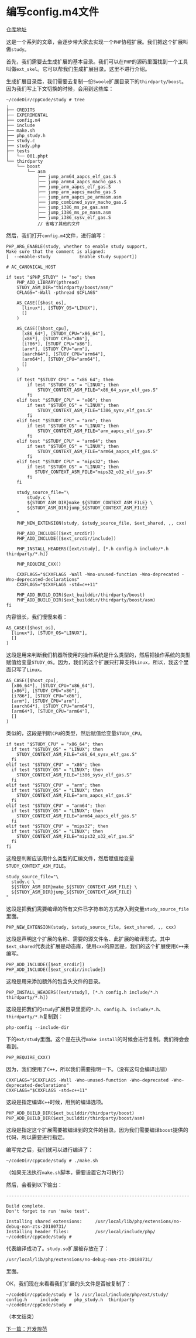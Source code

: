 # 编写config.m4文件

[仓库地址](https://github.com/php-extension-research/study)

这是一个系列的文章，会逐步带大家去实现一个`PHP`协程扩展。我们把这个扩展叫做`study`。

首先，我们需要去生成扩展的基本目录。我们可以在`PHP`的源码里面找到一个工具叫做`ext_skel`。它可以帮我们生成扩展目录。这里不进行介绍。

生成扩展目录后，我们需要去复制一份`Swoole`扩展目录下的`thirdparty/boost`。因为我们写上下文切换的时候，会用到这些库：

```shell
~/codeDir/cppCode/study # tree
.
├── CREDITS
├── EXPERIMENTAL
├── config.m4
├── include
├── make.sh
├── php_study.h
├── study.c
├── study.php
├── tests
│   └── 001.phpt
└── thirdparty
    └── boost
        └── asm
            ├── jump_arm64_aapcs_elf_gas.S
            ├── jump_arm64_aapcs_macho_gas.S
            ├── jump_arm_aapcs_elf_gas.S
            ├── jump_arm_aapcs_macho_gas.S
            ├── jump_arm_aapcs_pe_armasm.asm
            ├── jump_combined_sysv_macho_gas.S
            ├── jump_i386_ms_pe_gas.asm
            ├── jump_i386_ms_pe_masm.asm
            ├── jump_i386_sysv_elf_gas.S
            // 省略了其他的文件
```

然后，我们打开`config.m4`文件，进行编写：

```shell
PHP_ARG_ENABLE(study, whether to enable study support,
Make sure that the comment is aligned:
[  --enable-study           Enable study support])

# AC_CANONICAL_HOST

if test "$PHP_STUDY" != "no"; then
    PHP_ADD_LIBRARY(pthread)
    STUDY_ASM_DIR="thirdparty/boost/asm/"
    CFLAGS="-Wall -pthread $CFLAGS"

    AS_CASE([$host_os],
      [linux*], [STUDY_OS="LINUX"],
      []
    )

    AS_CASE([$host_cpu],
      [x86_64*], [STUDY_CPU="x86_64"],
      [x86*], [STUDY_CPU="x86"],
      [i?86*], [STUDY_CPU="x86"],
      [arm*], [STUDY_CPU="arm"],
      [aarch64*], [STUDY_CPU="arm64"],
      [arm64*], [STUDY_CPU="arm64"],
      []
    )

    if test "$STUDY_CPU" = "x86_64"; then
        if test "$STUDY_OS" = "LINUX"; then
            STUDY_CONTEXT_ASM_FILE="x86_64_sysv_elf_gas.S"
        fi
    elif test "$STUDY_CPU" = "x86"; then
        if test "$STUDY_OS" = "LINUX"; then
            STUDY_CONTEXT_ASM_FILE="i386_sysv_elf_gas.S"
        fi
    elif test "$STUDY_CPU" = "arm"; then
        if test "$STUDY_OS" = "LINUX"; then
            STUDY_CONTEXT_ASM_FILE="arm_aapcs_elf_gas.S"
        fi
    elif test "$STUDY_CPU" = "arm64"; then
        if test "$STUDY_OS" = "LINUX"; then
            STUDY_CONTEXT_ASM_FILE="arm64_aapcs_elf_gas.S"
        fi
    elif test "$STUDY_CPU" = "mips32"; then
        if test "$STUDY_OS" = "LINUX"; then
           STUDY_CONTEXT_ASM_FILE="mips32_o32_elf_gas.S"
        fi
    fi

    study_source_file="\
        study.c \
        ${STUDY_ASM_DIR}make_${STUDY_CONTEXT_ASM_FILE} \
        ${STUDY_ASM_DIR}jump_${STUDY_CONTEXT_ASM_FILE}
    "

    PHP_NEW_EXTENSION(study, $study_source_file, $ext_shared, ,, cxx)

    PHP_ADD_INCLUDE([$ext_srcdir])
    PHP_ADD_INCLUDE([$ext_srcdir/include])

    PHP_INSTALL_HEADERS([ext/study], [*.h config.h include/*.h thirdparty/*.h])

    PHP_REQUIRE_CXX()

    CXXFLAGS="$CXXFLAGS -Wall -Wno-unused-function -Wno-deprecated -Wno-deprecated-declarations"
    CXXFLAGS="$CXXFLAGS -std=c++11"

    PHP_ADD_BUILD_DIR($ext_builddir/thirdparty/boost)
    PHP_ADD_BUILD_DIR($ext_builddir/thirdparty/boost/asm)
fi

```

内容很长，我们慢慢来看：

```shell
AS_CASE([$host_os],
  [linux*], [STUDY_OS="LINUX"],
  []
)
```

这段是用来判断我们机器所使用的操作系统是什么类型的，然后把操作系统的类型赋值给变量`STUDY_OS`。因为，我们的这个扩展只打算支持`Linux`，所以，我这个里面只写了`Linux`。

```shell
AS_CASE([$host_cpu],
  [x86_64*], [STUDY_CPU="x86_64"],
  [x86*], [STUDY_CPU="x86"],
  [i?86*], [STUDY_CPU="x86"],
  [arm*], [STUDY_CPU="arm"],
  [aarch64*], [STUDY_CPU="arm64"],
  [arm64*], [STUDY_CPU="arm64"],
  []
)
```

类似的，这段是判断`CPU`的类型，然后赋值给变量`STUDY_CPU`。

```shell
if test "$STUDY_CPU" = "x86_64"; then
  if test "$STUDY_OS" = "LINUX"; then
  	STUDY_CONTEXT_ASM_FILE="x86_64_sysv_elf_gas.S"
  fi
elif test "$STUDY_CPU" = "x86"; then
  if test "$STUDY_OS" = "LINUX"; then
  	STUDY_CONTEXT_ASM_FILE="i386_sysv_elf_gas.S"
  fi
elif test "$STUDY_CPU" = "arm"; then
  if test "$STUDY_OS" = "LINUX"; then
  	STUDY_CONTEXT_ASM_FILE="arm_aapcs_elf_gas.S"
  fi
elif test "$STUDY_CPU" = "arm64"; then
  if test "$STUDY_OS" = "LINUX"; then
  	STUDY_CONTEXT_ASM_FILE="arm64_aapcs_elf_gas.S"
  fi
elif test "$STUDY_CPU" = "mips32"; then
  if test "$STUDY_OS" = "LINUX"; then
  	STUDY_CONTEXT_ASM_FILE="mips32_o32_elf_gas.S"
  fi
fi
```

这段是判断应该用什么类型的汇编文件，然后赋值给变量`STUDY_CONTEXT_ASM_FILE`。

```shell
study_source_file="\
  study.c \
  ${STUDY_ASM_DIR}make_${STUDY_CONTEXT_ASM_FILE} \
  ${STUDY_ASM_DIR}jump_${STUDY_CONTEXT_ASM_FILE}
"
```

这段是把我们需要编译的所有文件已字符串的方式存入到变量`study_source_file`里面。

```shell
PHP_NEW_EXTENSION(study, $study_source_file, $ext_shared, ,, cxx)
```

这段是声明这个扩展的名称、需要的源文件名、此扩展的编译形式。其中`$ext_shared`代表此扩展是动态库，使用`cxx`的原因是，我们的这个扩展使用`C++`来编写。

```shell
PHP_ADD_INCLUDE([$ext_srcdir])
PHP_ADD_INCLUDE([$ext_srcdir/include])
```

这段是用来添加额外的包含头文件的目录。

```shell
PHP_INSTALL_HEADERS([ext/study], [*.h config.h include/*.h thirdparty/*.h])
```

这段是把我们的`study`扩展目录里面的`*.h`、`config.h`、`include/*.h`、`thirdparty/*.h`复制到：

```shell
php-config --include-dir
```

下的`ext/study`里面。这个是在执行`make install`的时候会进行复制。我们待会会看到。

```shell
PHP_REQUIRE_CXX()
```

因为，我们使用了`C++`，所以我们需要指明一下。（没有这句会编译出错）

```shell
CXXFLAGS="$CXXFLAGS -Wall -Wno-unused-function -Wno-deprecated -Wno-deprecated-declarations"
CXXFLAGS="$CXXFLAGS -std=c++11"
```

这段是指定编译`C++`时候，用到的编译选项。

```shell
PHP_ADD_BUILD_DIR($ext_builddir/thirdparty/boost)
PHP_ADD_BUILD_DIR($ext_builddir/thirdparty/boost/asm)
```

这段是指定这个扩展需要被编译到的文件的目录。因为我们需要编译`boost`提供的代码，所以需要进行指定。

编写完之后，我们就可以进行编译了：

```shell
~/codeDir/cppCode/study # ./make.sh 
```

（如果无法执行`make.sh`脚本，需要设置它为可执行）

然后，会看到以下输出：

```shell
----------------------------------------------------------------------

Build complete.
Don't forget to run 'make test'.

Installing shared extensions:     /usr/local/lib/php/extensions/no-debug-non-zts-20180731/
Installing header files:          /usr/local/include/php/
~/codeDir/cppCode/study # 
```

代表编译成功了。`study.so`扩展被存放在了：

```shell
/usr/local/lib/php/extensions/no-debug-non-zts-20180731/
```

里面。

OK，我们现在来看看我们扩展的头文件是否被复制了：

```shell
~/codeDir/cppCode/study # ls /usr/local/include/php/ext/study/
config.h     include      php_study.h  thirdparty
~/codeDir/cppCode/study # 
```

（本文结束）

[下一篇：开发规范](./《PHP扩展开发》-协程-开发规范.md)



